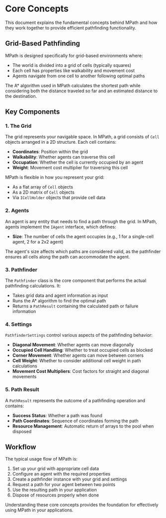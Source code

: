 # Core Concepts

This document explains the fundamental concepts behind MPath and how they work together to provide efficient pathfinding functionality.

## Grid-Based Pathfinding

MPath is designed specifically for grid-based environments where:

- The world is divided into a grid of cells (typically squares)
- Each cell has properties like walkability and movement cost
- Agents navigate from one cell to another following optimal paths

The A* algorithm used in MPath calculates the shortest path while considering both the distance traveled so far and an estimated distance to the destination.

## Key Components

### 1. The Grid

The grid represents your navigable space. In MPath, a grid consists of `Cell` objects arranged in a 2D structure. Each cell contains:

- **Coordinates**: Position within the grid
- **Walkability**: Whether agents can traverse this cell
- **Occupation**: Whether the cell is currently occupied by an agent
- **Weight**: Movement cost multiplier for traversing this cell

MPath is flexible in how you represent your grid:
- As a flat array of `Cell` objects
- As a 2D matrix of `Cell` objects
- Via `ICellHolder` objects that provide cell data

### 2. Agents

An agent is any entity that needs to find a path through the grid. In MPath, agents implement the `IAgent` interface, which defines:

- **Size**: The number of cells the agent occupies (e.g., 1 for a single-cell agent, 2 for a 2x2 agent)

The agent's size affects which paths are considered valid, as the pathfinder ensures all cells along the path can accommodate the agent.

### 3. Pathfinder

The `Pathfinder` class is the core component that performs the actual pathfinding calculations. It:

- Takes grid data and agent information as input
- Runs the A* algorithm to find the optimal path
- Returns a `PathResult` containing the calculated path or failure information

### 4. Settings

`PathfinderSettings` control various aspects of the pathfinding behavior:

- **Diagonal Movement**: Whether agents can move diagonally
- **Occupied Cell Handling**: Whether to treat occupied cells as blocked
- **Corner Movement**: Whether agents can move between corners
- **Cell Weight**: Whether to consider additional cell weight in path calculations
- **Movement Cost Multipliers**: Cost factors for straight and diagonal movements

### 5. Path Result

A `PathResult` represents the outcome of a pathfinding operation and contains:

- **Success Status**: Whether a path was found
- **Path Coordinates**: Sequence of coordinates forming the path
- **Resource Management**: Automatic return of arrays to the pool when disposed

## Workflow

The typical usage flow of MPath is:

1. Set up your grid with appropriate cell data
2. Configure an agent with the required properties
3. Create a pathfinder instance with your grid and settings
4. Request a path for your agent between two points
5. Use the resulting path in your application
6. Dispose of resources properly when done

Understanding these core concepts provides the foundation for effectively using MPath in your applications. 